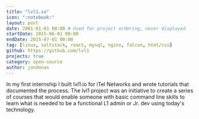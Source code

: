 ```yaml
---
title: "lvl1.io"
icon: ":notebook:"
layout: post
date: 2001-01-01 00:00 # Used for project ordering, never displayed
startDate: 2015-06-01 00:00
endDate: 2015-07-01 00:00
tag: [linux, saltstack, react, mysql, nginx, falcon, html/css]
github: https://github.com/lvl1
projects: true
category: open-source
author: jondonas
---
```


In my first internship I built lvl1.io for iTel Networks and wrote tutorials that documented the process. The lvl1 project was an initiative to create a series of courses that would enable someone with basic command line skills to learn what is needed to be a functional L1 admin or Jr. dev using today's technology.
